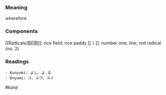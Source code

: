 ### Meaning

wherefore

### Components

[[Radicals/田|田]]: rice field; rice paddy [[丨]]: number one; line; rod radical (no. 2)

### Readings

```
- Kunyomi: よし、よ.る
- Onyomi: ユ、ユウ、ユイ
```

#kanji